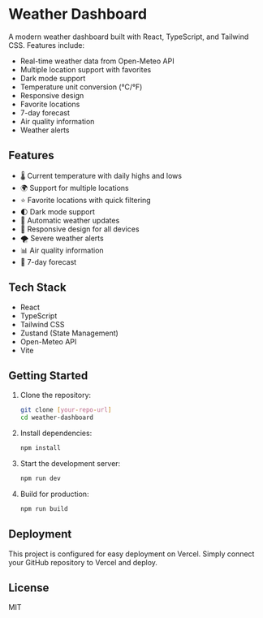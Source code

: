 # Weather Dashboard

A modern weather dashboard built with React, TypeScript, and Tailwind CSS. Features include:

- Real-time weather data from Open-Meteo API
- Multiple location support with favorites
- Dark mode support
- Temperature unit conversion (°C/°F)
- Responsive design
- Favorite locations
- 7-day forecast
- Air quality information
- Weather alerts

## Features

- 🌡️ Current temperature with daily highs and lows
- 🌍 Support for multiple locations
- ⭐ Favorite locations with quick filtering
- 🌓 Dark mode support
- 🔄 Automatic weather updates
- 📱 Responsive design for all devices
- 🌪️ Severe weather alerts
- 📊 Air quality information
- 📅 7-day forecast

## Tech Stack

- React
- TypeScript
- Tailwind CSS
- Zustand (State Management)
- Open-Meteo API
- Vite

## Getting Started

1. Clone the repository:
   ```bash
   git clone [your-repo-url]
   cd weather-dashboard
   ```

2. Install dependencies:
   ```bash
   npm install
   ```

3. Start the development server:
   ```bash
   npm run dev
   ```

4. Build for production:
   ```bash
   npm run build
   ```

## Deployment

This project is configured for easy deployment on Vercel. Simply connect your GitHub repository to Vercel and deploy.

## License

MIT 